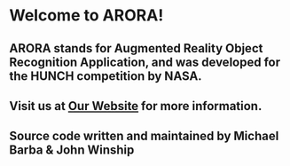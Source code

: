  # Welcome to ARORA!
 ## ARORA stands for Augmented Reality Object Recognition Application, and was developed for the HUNCH competition by NASA.
 
 ## Visit us at [Our Website](http://arora.x10host.com) for more information.
 
 ## Source code written and maintained by Michael Barba & John Winship
